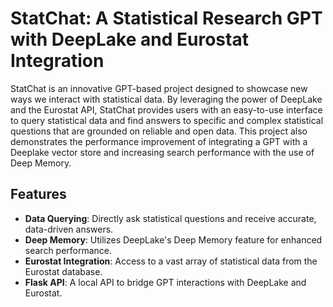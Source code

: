 # StatChat: A Statistical Research GPT with DeepLake and Eurostat Integration

StatChat is an innovative GPT-based project designed to showcase new ways we interact with statistical data. By leveraging the power of DeepLake and the Eurostat API, StatChat provides users with an easy-to-use interface to query statistical data and find answers to specific and complex statistical questions that are grounded on reliable and open data. This project also demonstrates the performance improvement of integrating a GPT with a Deeplake vector store and increasing search performance with the use of Deep Memory.

## Features
- **Data Querying**: Directly ask statistical questions and receive accurate, data-driven answers.
- **Deep Memory**: Utilizes DeepLake's Deep Memory feature for enhanced search performance.
- **Eurostat Integration**: Access to a vast array of statistical data from the Eurostat database.
- **Flask API**: A local API to bridge GPT interactions with DeepLake and Eurostat.
